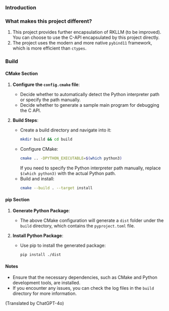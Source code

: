 ### Introduction

### What makes this project different?

1. This project provides further encapsulation of RKLLM (to be improved). You can choose to use the C-API encapsulated by this project directly.
2. The project uses the modern and more native `pybind11` framework, which is more efficient than `ctypes`.

### Build

#### CMake Section

1. **Configure the `config.cmake` file**:
   - Decide whether to automatically detect the Python interpreter path or specify the path manually.
   - Decide whether to generate a sample main program for debugging the C API.

2. **Build Steps**:
   - Create a build directory and navigate into it:
     ```bash
     mkdir build && cd build
     ```
   - Configure CMake:
     ```bash
     cmake .. -DPYTHON_EXECUTABLE=$(which python3)
     ```
     If you need to specify the Python interpreter path manually, replace `$(which python3)` with the actual Python path.
   - Build and install:
     ```bash
     cmake --build . --target install
     ```

#### pip Section

1. **Generate Python Package**:
   - The above CMake configuration will generate a `dist` folder under the `build` directory, which contains the `pyproject.toml` file.

2. **Install Python Package**:
   - Use pip to install the generated package:
     ```bash
     pip install ./dist
     ```

#### Notes

- Ensure that the necessary dependencies, such as CMake and Python development tools, are installed.
- If you encounter any issues, you can check the log files in the `build` directory for more information.

(Translated by ChatGPT-4o)